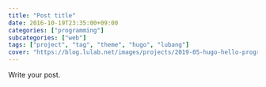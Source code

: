 ```yaml
---
title: "Post title"
date: 2016-10-19T23:35:00+09:00
categories: ["programming"]
subcategories: ["web"]
tags: ["project", "tag", "theme", "hugo", "lubang"]
cover: "https://blog.lulab.net/images/projects/2019-05-hugo-hello-programmer-theme-v2_projects.png"
---
```


Write your post.